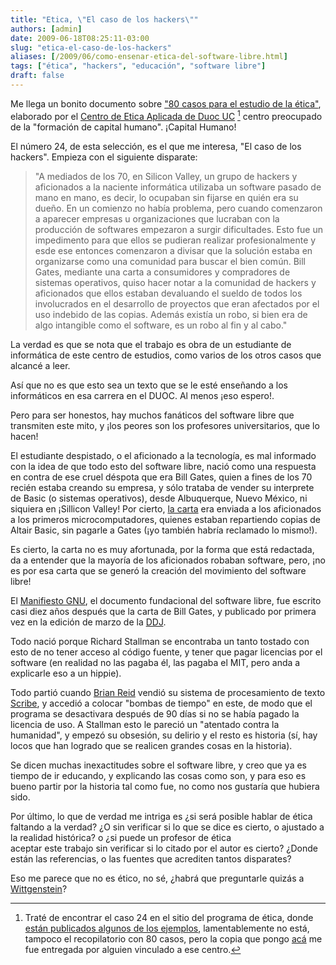 ```yaml
---
title: "Etica, \"El caso de los hackers\""
authors: [admin]
date: 2009-06-18T08:25:11-03:00
slug: "etica-el-caso-de-los-hackers"
aliases: [/2009/06/como-ensenar-etica-del-software-libre.html]
tags: ["ética", "hackers", "educación", "software libre"]
draft: false
---
```

Me llega un bonito documento sobre 
["80 casos para el estudio de la ética"](80-Casos.pdf), elaborado por el
[Centro de Etica Aplicada de Duoc UC](http://etica.duoc.cl/index.php)
[^1] centro preocupado de la "formación de capital humano". 
¡Capital Humano!

El número 24, de esta selección, es el que me interesa, "El caso de los
hackers". Empieza con el siguiente disparate:

> "A mediados de los 70, en Silicon Valley, un grupo de hackers y
aficionados a la naciente informática utilizaba un software pasado de
mano en mano, es decir, lo ocupaban sin fijarse en quién era su dueño.
En un comienzo no había problema, pero cuando comenzaron a aparecer
empresas u organizaciones que lucraban con la producción de softwares
empezaron a surgir dificultades. Esto fue un impedimento para que ellos
se pudieran realizar profesionalmente y esde ese entonces comenzaron a
divisar que la solución estaba en organizarse como una comunidad para
buscar el bien común. Bill Gates, mediante una carta a consumidores y
compradores de sistemas operativos, quiso hacer notar a la comunidad de
hackers y aficionados que ellos estaban devaluando el sueldo de todos
los involucrados en el desarrollo de proyectos que eran afectados por el
uso indebido de las copias. Además existía un robo, si bien era de algo
intangible como el software, es un robo al fin y al cabo."


La verdad es que se nota que el trabajo es obra de un estudiante de
informática de este centro de estudios, como varios de los otros casos
que alcancé a leer.

Así que no es que esto sea un texto que se le esté enseñando a los
informáticos en esa carrera en el DUOC. Al menos ¡eso espero!.

Pero para ser honestos, hay muchos fanáticos del software libre que
transmiten este mito, y ¡los peores son los profesores universitarios,
que lo hacen!

El estudiante despistado, o el aficionado a la tecnología, es mal
informado con la idea de que todo esto del software libre, nació como
una respuesta en contra de ese cruel déspota que era Bill Gates, quien a
fines de los 70 recién estaba creando su empresa, y sólo trataba de
vender su interprete de Basic (o sistemas operativos), desde
Albuquerque, Nuevo México, ni siquiera en ¡Sillicon Valley! Por cierto,
[la carta](http://www.blinkenlights.com/classiccmp/gateswhine.html) era
enviada a los aficionados a los primeros microcomputadores, quienes
estaban repartiendo copias de Altair Basic, sin pagarle a Gates (¡yo
también habría reclamado lo mismo!).

Es cierto, la carta no es muy afortunada, por la forma que está
redactada, da a entender que la mayoría de los aficionados robaban
software, pero, ¡no es por esa carta que se generó la creación del
movimiento del software libre!

El [Manifiesto GNU](http://www.gnu.org/gnu/manifesto.html), el documento
fundacional del software libre, fue escrito casi diez años después que
la carta de Bill Gates, y publicado por primera vez en la edición de
marzo de la [DDJ](http://www.ddj.com/).

Todo nació porque Richard Stallman se encontraba un tanto tostado con
esto de no tener acceso al código fuente, y tener que pagar licencias
por el software (en realidad no las pagaba él, las pagaba el MIT, pero
anda a explicarle eso a un hippie).

Todo partió cuando [Brian Reid](http://justus.anglican.org/reid.html)
vendió su sistema de procesamiento de texto
[Scribe](http://en.wikipedia.org/wiki/Scribe_(word_processing)), y
accedió a colocar "bombas de tiempo" en este, de modo que el programa
se desactivara después de 90 días si no se había pagado la licencia de
uso. A Stallman esto le pareció un "atentado contra la humanidad", y
empezó su obsesión, su delirio y el resto es historia (sí, hay locos que
han logrado que se realicen grandes cosas en la historia).

Se dicen muchas inexactitudes sobre el software libre, y creo que ya es
tiempo de ir educando, y explicando las cosas como son, y para eso es
bueno partir por la historia tal como fue, no como nos gustaría que
hubiera sido.

Por último, lo que de verdad me intriga es ¿si será posible hablar de
ética faltando a la verdad? ¿O sin verificar si lo que se dice es
cierto, o ajustado a la realidad histórica? o ¿si puede un profesor de
ética\
aceptar este trabajo sin verificar si lo citado por el autor es cierto?
¿Donde están las referencias, o las fuentes que acrediten tantos
disparates?

Eso me parece que no es ético, no sé, ¿habrá que preguntarle quizás a
[Wittgenstein](http://www.philosophia.cl/biblioteca/Wittgenstein/conferencia.pdf)?

[^1]: Traté de encontrar el caso 24 en el sitio del programa de ética,
donde [están publicados algunos de los ejemplos](http://etica.duoc.cl/casos.html), lamentablemente no está,
tampoco el recopilatorio con 80 casos, pero la copia que pongo
[acá](80-Casos.pdf) me fue entregada por alguien vinculado a ese centro.
